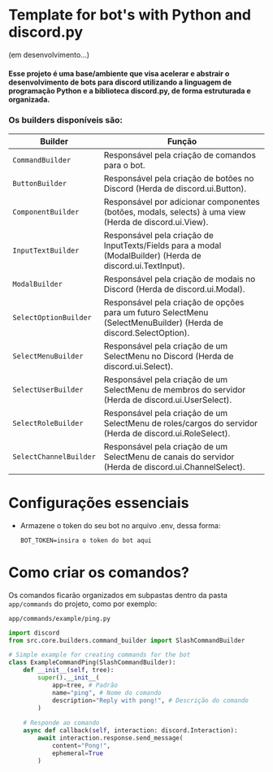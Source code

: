 # Template for bot's with Python and discord.py

(em desenvolvimento...)

#### Esse projeto é uma base/ambiente que visa acelerar e abstrair o desenvolvimento de bots para discord utilizando a linguagem de programação Python e a biblioteca discord.py, de forma estruturada e organizada.


### Os builders disponíveis são:


| Builder                | Função                                                                                                               |
| ---------------------- | ---------------------------------------------------------------------------------------------------------------------- |
| `CommandBuilder`       | Responsável pela criação de comandos para o bot.                                                                    |
| `ButtonBuilder`        | Responsável pela criação de botões no Discord (Herda de discord.ui.Button).                                        |
| `ComponentBuilder`     | Responsável por adicionar componentes (botões, modals, selects) à uma view (Herda de discord.ui.View).              |
| `InputTextBuilder`     | Responsável pela criação de InputTexts/Fields para a modal (ModalBuilder) (Herda de discord.ui.TextInput).          |
| `ModalBuilder`         | Responsável pela criação de modais no Discord (Herda de discord.ui.Modal).                                          |
| `SelectOptionBuilder`  | Responsável pela criação de opções para um futuro SelectMenu (SelectMenuBuilder) (Herda de discord.SelectOption). |
| `SelectMenuBuilder`    | Responsável pela criação de um SelectMenu no Discord (Herda de discord.ui.Select).                                  |
| `SelectUserBuilder`    | Responsável pela criação de um SelectMenu de membros do servidor (Herda de discord.ui.UserSelect).                  |
| `SelectRoleBuilder`    | Responsável pela criação de um SelectMenu de roles/cargos do servidor (Herda de discord.ui.RoleSelect).             |
| `SelectChannelBuilder` | Responsável pela criação de um SelectMenu de canais do servidor (Herda de discord.ui.ChannelSelect).                |

# Configurações essenciais

* Armazene o token do seu bot no arquivo .env, dessa forma:
  ````
  BOT_TOKEN=insira o token do bot aqui
  ````

# Como criar os comandos?

Os comandos ficarão organizados em subpastas dentro da pasta `app/commands` do projeto, como por exemplo:

`app/commands/example/ping.py`

````python
import discord 
from src.core.builders.command_builder import SlashCommandBuilder

# Simple example for creating commands for the bot
class ExampleCommandPing(SlashCommandBuilder):
    def __init__(self, tree):
        super().__init__(
            app=tree, # Padrão
            name="ping", # Nome do comando
            description="Reply with pong!", # Descrição do comando
        )
  
    # Responde ao comando
    async def callback(self, interaction: discord.Interaction):
        await interaction.response.send_message(
            content="Pong!",
            ephemeral=True
        )
````
